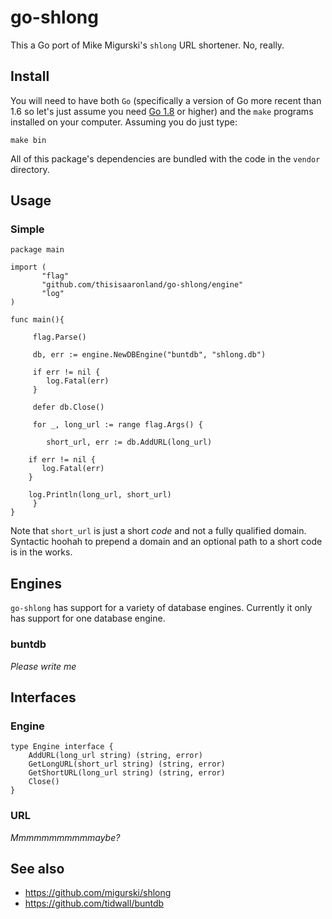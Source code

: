 # go-shlong

This a Go port of Mike Migurski's `shlong` URL shortener. No, really.

## Install

You will need to have both `Go` (specifically a version of Go more recent than 1.6 so let's just assume you need [Go 1.8](https://golang.org/dl/) or higher) and the `make` programs installed on your computer. Assuming you do just type:

```
make bin
```

All of this package's dependencies are bundled with the code in the `vendor` directory.

## Usage

### Simple

```
package main

import (
       "flag"
       "github.com/thisisaaronland/go-shlong/engine"
       "log"
)

func main(){

     flag.Parse()
     
     db, err := engine.NewDBEngine("buntdb", "shlong.db")

     if err != nil {
     	log.Fatal(err)
     }

     defer db.Close()
     
     for _, long_url := range flag.Args() {

     	short_url, err := db.AddURL(long_url)

	if err != nil {
	   log.Fatal(err)
	}

	log.Println(long_url, short_url)
     }
}
```

Note that `short_url` is just a short _code_ and not a fully qualified domain. Syntactic hoohah to prepend a domain and an optional path to a short code is in the works.

## Engines

`go-shlong` has support for a variety of database engines. Currently it only has support for one database engine.

### buntdb

_Please write me_

## Interfaces

### Engine

```
type Engine interface {
	AddURL(long_url string) (string, error)
	GetLongURL(short_url string) (string, error)
	GetShortURL(long_url string) (string, error)
	Close()
}
```

### URL

_Mmmmmmmmmmmaybe?_

## See also

* https://github.com/migurski/shlong
* https://github.com/tidwall/buntdb
